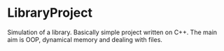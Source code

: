 # LibraryProject
Simulation of a library.
Basically simple project written on C++. The main aim is OOP, dynamical memory and dealing with files. 
